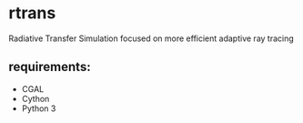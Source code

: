 # rtrans
Radiative Transfer Simulation focused on more efficient adaptive ray tracing

## requirements:
* CGAL
* Cython
* Python 3

